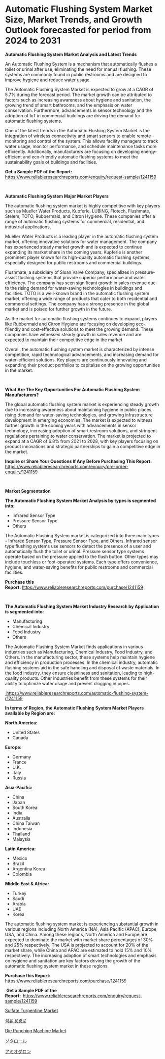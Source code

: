 <p><h1>Automatic Flushing System Market Size, Market Trends, and Growth Outlook forecasted for period from 2024 to 2031</h1></p><p><strong>Automatic Flushing System Market Analysis and Latest Trends</strong></p>
<p><p>An Automatic Flushing System is a mechanism that automatically flushes a toilet or urinal after use, eliminating the need for manual flushing. These systems are commonly found in public restrooms and are designed to improve hygiene and reduce water usage.</p><p>The Automatic Flushing System Market is expected to grow at a CAGR of 5.7% during the forecast period. The market growth can be attributed to factors such as increasing awareness about hygiene and sanitation, the growing trend of smart bathrooms, and the emphasis on water conservation. Furthermore, advancements in sensor technology and the adoption of IoT in commercial buildings are driving the demand for automatic flushing systems.</p><p>One of the latest trends in the Automatic Flushing System Market is the integration of wireless connectivity and smart sensors to enable remote monitoring and control of the system. This allows facility managers to track water usage, monitor performance, and schedule maintenance tasks more efficiently. Additionally, manufacturers are focusing on developing energy-efficient and eco-friendly automatic flushing systems to meet the sustainability goals of buildings and facilities.</p></p>
<p><strong>Get a Sample PDF of the Report:&nbsp;</strong> <a href="https://www.reliableresearchreports.com/enquiry/request-sample/1241159">https://www.reliableresearchreports.com/enquiry/request-sample/1241159</a></p>
<p>&nbsp;</p>
<p><strong>Automatic Flushing System Major Market Players</strong></p>
<p><p>The automatic flushing system market is highly competitive with key players such as Mueller Water Products, Kupferle, LUBING, Flotech, Flushmate, Stelem, TOTO, Rubbermaid, and Citron Hygiene. These companies offer a range of automatic flushing systems for commercial, residential, and industrial applications.</p><p>Mueller Water Products is a leading player in the automatic flushing system market, offering innovative solutions for water management. The company has experienced steady market growth and is expected to continue expanding its market share in the coming years. Kupferle is another prominent player known for its high-quality automatic flushing systems, especially designed for public restrooms and commercial buildings.</p><p>Flushmate, a subsidiary of Sloan Valve Company, specializes in pressure-assist flushing systems that provide superior performance and water efficiency. The company has seen significant growth in sales revenue due to the rising demand for water-saving technologies in buildings and facilities. TOTO is a well-known brand in the automatic flushing system market, offering a wide range of products that cater to both residential and commercial settings. The company has a strong presence in the global market and is poised for further growth in the future.</p><p>As the market for automatic flushing systems continues to expand, players like Rubbermaid and Citron Hygiene are focusing on developing eco-friendly and cost-effective solutions to meet the growing demand. These companies have witnessed steady growth in sales revenue and are expected to maintain their competitive edge in the market.</p><p>Overall, the automatic flushing system market is characterized by intense competition, rapid technological advancements, and increasing demand for water-efficient solutions. Key players are continuously innovating and expanding their product portfolios to capitalize on the growing opportunities in the market.</p></p>
<p>&nbsp;</p>
<p><strong>What Are The Key Opportunities For Automatic Flushing System Manufacturers?</strong></p>
<p><p>The global automatic flushing system market is experiencing steady growth due to increasing awareness about maintaining hygiene in public places, rising demand for water-saving technologies, and growing infrastructure development in emerging economies. The market is expected to witness further growth in the coming years with advancements in sensor technology, increasing adoption of smart restroom solutions, and stringent regulations pertaining to water conservation. The market is projected to expand at a CAGR of 6.8% from 2021 to 2028, with key players focusing on product innovations and strategic partnerships to gain a competitive edge in the market.</p></p>
<p><strong>Inquire or Share Your Questions If Any Before Purchasing This Report:</strong> <a href="https://www.reliableresearchreports.com/enquiry/pre-order-enquiry/1241159">https://www.reliableresearchreports.com/enquiry/pre-order-enquiry/1241159</a></p>
<p>&nbsp;</p>
<p><strong>Market Segmentation</strong></p>
<p><strong>The Automatic Flushing System Market Analysis by types is segmented into:</strong></p>
<p><ul><li>Infrared Sensor Type</li><li>Pressure Sensor Type</li><li>Others</li></ul></p>
<p><p>The Automatic Flushing System market is categorized into three main types - Infrared Sensor Type, Pressure Sensor Type, and Others. Infrared sensor type flushing systems use sensors to detect the presence of a user and automatically flush the toilet or urinal. Pressure sensor type systems operate based on the pressure applied to the flush button. Other types may include touchless or foot-operated systems. Each type offers convenience, hygiene, and water-saving benefits for public restrooms and commercial facilities.</p></p>
<p><strong>Purchase this Report:&nbsp;</strong><a href="https://www.reliableresearchreports.com/purchase/1241159">https://www.reliableresearchreports.com/purchase/1241159</a></p>
<p>&nbsp;</p>
<p><strong>The Automatic Flushing System Market Industry Research by Application is segmented into:</strong></p>
<p><ul><li>Manufacturing</li><li>Chemical Industry</li><li>Food Industry</li><li>Others</li></ul></p>
<p><p>The Automatic Flushing System Market finds applications in various industries such as Manufacturing, Chemical Industry, Food Industry, and Others. In the manufacturing sector, these systems help maintain hygiene and efficiency in production processes. In the chemical industry, automatic flushing systems aid in the safe handling and disposal of waste materials. In the food industry, they ensure cleanliness and sanitation, leading to high-quality products. Other industries benefit from these systems for their ability to optimize water usage and prevent clogging in pipes.</p></p>
<p><a href="https://www.reliableresearchreports.com/automatic-flushing-system-r1241159">&nbsp;https://www.reliableresearchreports.com/automatic-flushing-system-r1241159</a></p>
<p><strong>In terms of Region, the Automatic Flushing System Market Players available by Region are:</strong></p>
<p>
    <p> <strong> North America: </strong>
        <ul>
            <li>United States</li>
            <li>Canada</li>
        </ul>
        </p> 
    <p> <strong> Europe: </strong>
        <ul>
            <li>Germany</li>
            <li>France</li>
            <li>U.K.</li>
            <li>Italy</li>
            <li>Russia</li>
        </ul>
        </p> 
    <p> <strong> Asia-Pacific: </strong>
        <ul>
            <li>China</li>
            <li>Japan</li>
            <li>South Korea</li>
            <li>India</li>
            <li>Australia</li>
            <li>China Taiwan</li>
            <li>Indonesia</li>
            <li>Thailand</li>
            <li>Malaysia</li>
        </ul>
        </p> 
    <p> <strong> Latin America: </strong>
        <ul>
            <li>Mexico</li>
            <li>Brazil</li>
            <li>Argentina Korea</li>
            <li>Colombia</li>
        </ul>
        </p> 
    <p> <strong> Middle East & Africa: </strong>
        <ul>
            <li>Turkey</li>
            <li>Saudi</li>
            <li>Arabia</li>
            <li>UAE</li>
            <li>Korea</li>
        </ul>
    </p>
    </p>
<p><p>The automatic flushing system market is experiencing substantial growth in various regions including North America (NA), Asia Pacific (APAC), Europe, USA, and China. Among these regions, North America and Europe are expected to dominate the market with market share percentages of 30% and 25% respectively. The USA is projected to account for 20% of the market share, while China and APAC are estimated to hold 15% and 10% respectively. The increasing adoption of smart technologies and emphasis on hygiene and sanitation are key factors driving the growth of the automatic flushing system market in these regions.</p></p>
<p><strong>Purchase this Report: </strong><a href="https://www.reliableresearchreports.com/purchase/1241159">https://www.reliableresearchreports.com/purchase/1241159</a></p>
<p>&nbsp;<strong>Get a Sample PDF of the Report:&nbsp;&nbsp;</strong><a href="https://www.reliableresearchreports.com/enquiry/request-sample/1241159">https://www.reliableresearchreports.com/enquiry/request-sample/1241159</a></p>
<p><strong></strong></p>
<p><p><a href="https://issuu.com/reportprime-2/docs/sulfate-turpentine-market-size-2030.pptx">Sulfate Turpentine Market</a></p><p><a href="https://github.com/fernandotryO5lson96765/Market-Research-Report-List-1/blob/main/949382832755.md">석유 용광로</a></p><p><a href="https://github.com/Glendatilghmankmgz0rbhwpy/Market-Research-Report-List-2/blob/main/die-punching-machine-market.md">Die Punching Machine Market</a></p><p><a href="https://github.com/EmoryYundt1935/Market-Research-Report-List-1/blob/main/877508235754.md">ソタロール</a></p><p><a href="https://github.com/mcbeesbxa270/Market-Research-Report-List-1/blob/main/242933335753.md">アミオダロン</a></p></p>